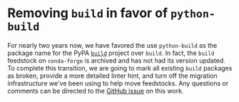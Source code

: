 # Removing `build` in favor of `python-build`

For nearly two years now, we have favored the use `python-build` as the package name for the PyPA [`build`](https://github.com/pypa/build)
project over `build`. In fact, the `build` feedstock on `conda-forge` is archived and has not had its version
updated. To complete this transition, we are going to mark all existing `build` packages as broken, provide
a more detailed linter hint, and turn off the migration infrastructure we've been using to help move feedstocks.
Any questions or comments can be directed to the [GitHub issue](https://github.com/conda-forge/conda-forge.github.io/issues/2269) on this work.

